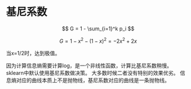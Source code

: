 # 基尼系数

$$ G = 1 - \sum_{i=1}^k p_i $$

$$G = 1 - x^2 - (1-x)^2 = -2x^2 + 2x$$

当x=1/2时，达到极值。

因为计算信息熵需要计算log，是一个非线性函数，计算比基尼系数稍慢。
sklearn中默认使用基尼系数做决策。 
大多数时候二者没有特别的效果优劣。 
信息熵对应的曲线本质上不是抛物线，基尼系数对应的曲线是一条抛物线。 




